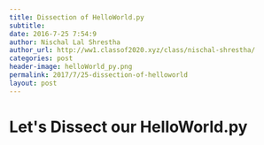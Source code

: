 ```yaml
---
title: Dissection of HelloWorld.py
subtitle: 
date: 2016-7-25 7:54:9
author: Nischal Lal Shrestha
author_url: http://ww1.classof2020.xyz/class/nischal-shrestha/
categories: post
header-image: helloWorld_py.png
permalink: 2017/7/25-dissection-of-helloworld
layout: post
---
```


# Let's Dissect our HelloWorld.py
